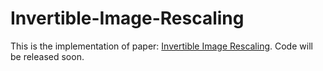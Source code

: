 # Invertible-Image-Rescaling
This is the implementation of paper: [Invertible Image Rescaling](https://arxiv.org/abs/2005.05650).
Code will be released soon.
